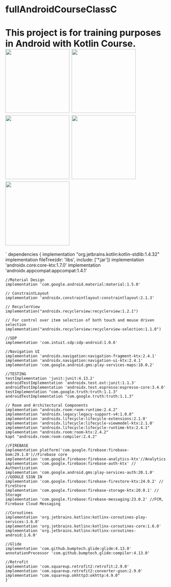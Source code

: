 # fullAndroidCourseClassC
This project is for training purposes in Android with Kotlin Course.
<img width="200" heigth="400"  src="https://user-images.githubusercontent.com/28203059/177842125-9d608e03-ff6e-4854-bfd9-323548cee6b0.png">
<img width="200" heigth="400"  src="https://user-images.githubusercontent.com/28203059/177842192-cd7010a1-9bce-451d-800b-fe3b0881b161.png">
<img width="200" heigth="400"  src="https://user-images.githubusercontent.com/28203059/177842200-16d4a343-e5a1-417b-947c-8a15ee97ea47.png">
<img width="200" heigth="400"  src="https://user-images.githubusercontent.com/28203059/177842205-718ce30b-988f-43ed-a0b8-db9948911e68.png">
<img width="200" heigth="400"  src="https://user-images.githubusercontent.com/28203059/177842209-9c1fc2c9-9751-4f29-99c1-d7314b115793.png">
===================================================

`
dependencies {
    implementation "org.jetbrains.kotlin:kotlin-stdlib:1.4.32"
    implementation fileTree(dir: 'libs', include: ['*.jar'])
    implementation 'androidx.core:core-ktx:1.7.0'
    implementation 'androidx.appcompat:appcompat:1.4.1'
    
    //Material Design
    implementation 'com.google.android.material:material:1.5.0' 
    
    // ConstraintLayout
    implementation 'androidx.constraintlayout:constraintlayout:2.1.3'

    // RecyclerView
    implementation("androidx.recyclerview:recyclerview:1.2.1")

    // For control over item selection of both touch and mouse driven selection
    implementation("androidx.recyclerview:recyclerview-selection:1.1.0")

    //SDP
    implementation 'com.intuit.sdp:sdp-android:1.0.6'

    //Navigation UI
    implementation 'androidx.navigation:navigation-fragment-ktx:2.4.1'
    implementation 'androidx.navigation:navigation-ui-ktx:2.4.1'
    implementation 'com.google.android.gms:play-services-maps:18.0.2'

    //TESTING
    testImplementation 'junit:junit:4.13.2'
    androidTestImplementation 'androidx.test.ext:junit:1.1.3'
    androidTestImplementation 'androidx.test.espresso:espresso-core:3.4.0'
    testImplementation "com.google.truth:truth:1.1.3"
    androidTestImplementation "com.google.truth:truth:1.1.3"

    // Room and Architectural Components
    implementation "androidx.room:room-runtime:2.4.2"
    implementation "androidx.legacy:legacy-support-v4:1.0.0"
    implementation 'androidx.lifecycle:lifecycle-extensions:2.1.0'
    implementation 'androidx.lifecycle:lifecycle-viewmodel-ktx:2.1.0'
    implementation "androidx.lifecycle:lifecycle-runtime-ktx:2.4.1"
    implementation "androidx.room:room-ktx:2.4.2"
    kapt "androidx.room:room-compiler:2.4.2"

    //FIREBASE
    implementation platform('com.google.firebase:firebase-bom:29.1.0')//Firebase core
    implementation 'com.google.firebase:firebase-analytics-ktx'//Analytics
    implementation 'com.google.firebase:firebase-auth-ktx' // Authentication
    implementation 'com.google.android.gms:play-services-auth:20.1.0' //GOOGLE SIGN IN
    implementation 'com.google.firebase:firebase-firestore-ktx:24.0.2' // FireStore
    implementation 'com.google.firebase:firebase-storage-ktx:20.0.1' // Storage
    implementation 'com.google.firebase:firebase-messaging:23.0.2' //FCM, Firebase Cloud Messaging

    //Coroutines
    implementation 'org.jetbrains.kotlinx:kotlinx-coroutines-play-services:1.6.0'
    implementation 'org.jetbrains.kotlinx:kotlinx-coroutines-core:1.6.0'
    implementation 'org.jetbrains.kotlinx:kotlinx-coroutines-android:1.6.0'

    //Glide
    implementation 'com.github.bumptech.glide:glide:4.13.0'
    annotationProcessor 'com.github.bumptech.glide:compiler:4.13.0'

    //Retrofit
    implementation 'com.squareup.retrofit2:retrofit:2.9.0'
    implementation 'com.squareup.retrofit2:converter-gson:2.9.0'
    implementation "com.squareup.okhttp3:okhttp:4.9.0"
    }`
